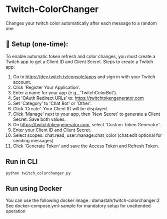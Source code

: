 # Twitch-ColorChanger

Changes your twitch color automatically after each message to a random one

## 📝 Setup (one-time):
To enable automatic token refresh and color changes, you must create a Twitch app to get a Client ID and Client Secret.
Steps to create a Twitch app:
1. Go to https://dev.twitch.tv/console/apps and sign in with your Twitch account.
2. Click 'Register Your Application'.
3. Enter a name for your app (e.g., 'TwitchColorBot').
4. Set 'OAuth Redirect URLs' to: https://twitchtokengenerator.com
5. Set 'Category' to 'Chat Bot' or 'Other'.
6. Click 'Create'. Your Client ID will be displayed.
7. Click 'Manage' next to your app, then 'New Secret' to generate a Client Secret. Save both values.
8. On https://twitchtokengenerator.com, select 'Custom Token Generator'.
9. Enter your Client ID and Client Secret.
10. Select scopes: chat:read, user:manage:chat_color (chat:edit optional for sending messages)
11. Click 'Generate Token' and save the Access Token and Refresh Token.

## Run in CLI
```python twitch_colorchanger.py```

## Run using Docker

You can use the following docker image : damastah/twitch-colorchanger:2
See docker-compose.yml-sample for mandatory setup for unattended operation
